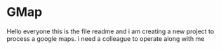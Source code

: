 GMap
====
Hello everyone this is the file readme and i am creating a new project to process a google maps. i need a colleague to operate along with me
